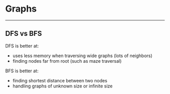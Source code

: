 # Graphs
-----

## DFS vs BFS
DFS is better at:
- uses less memory when traversing wide graphs (lots of neighbors)
- finding nodes far from root (such as maze traversal)

BFS is better at:
- finding shortest distance between two nodes
- handling graphs of unknown size or infinite size